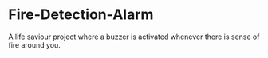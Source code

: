 # Fire-Detection-Alarm
A life saviour project where a buzzer is activated whenever there is sense of fire around you.
